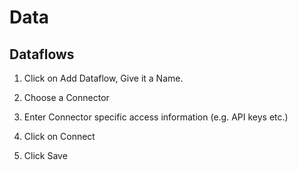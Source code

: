 # Data

## Dataflows

1. Click on Add Dataflow, Give it a Name.

1. Choose a Connector

1. Enter Connector specific access information (e.g. API keys etc.) 

1. Click on Connect

1. Click Save
